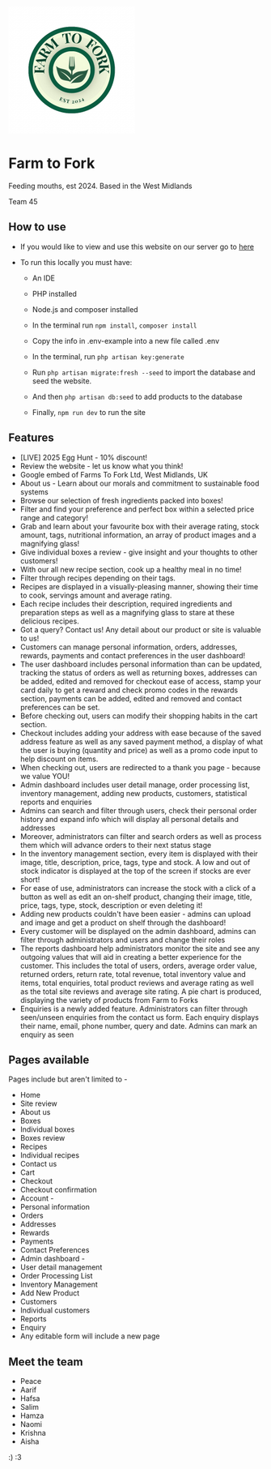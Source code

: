 <img src="public/images/Farmtofork.png" alt="Farm to Fork" width="250" height="250"/>

# Farm to Fork
<p>Feeding mouths, est 2024. Based in the West Midlands</p>
<p>Team 45</p>

## How to use
- If you would like to view and use this website on our server go to [here](http://cs2team45.cs2410-web01pvm.aston.ac.uk/)

- To run this locally you must have:
	- An IDE
	- PHP installed
	- Node.js and composer installed

	- In the terminal run `npm install`, `composer install`
	- Copy the info in .env-example into a new file called .env
	- In the terminal, run `php artisan key:generate`
	- Run `php artisan migrate:fresh --seed` to import the database and seed the website.
	- And then `php artisan db:seed` to add products to the database
	- Finally, `npm run dev` to run the site

## Features
- [LIVE] 2025 Egg Hunt - 10% discount!
- Review the website - let us know what you think!
- Google embed of Farms To Fork Ltd, West Midlands, UK
- About us - Learn about our morals and commitment to sustainable food systems
- Browse our selection of fresh ingredients packed into boxes!
- Filter and find your preference and perfect box within a selected price range and category!
- Grab and learn about your favourite box with their average rating, stock amount, tags, nutritional information, an array of product images and a magnifying glass!
- Give individual boxes a review - give insight and your thoughts to other customers!
- With our all new recipe section, cook up a healthy meal in no time!
- Filter through recipes depending on their tags.
- Recipes are displayed in a visually-pleasing manner, showing their time to cook, servings amount and average rating.
- Each recipe includes their description, required ingredients and preparation steps as well as a magnifying glass to stare at these delicious recipes.
- Got a query? Contact us! Any detail about our product or site is valuable to us!
- Customers can manage personal information, orders, addresses, rewards, payments and contact preferences in the user dashboard!
- The user dashboard includes personal information than can be updated, tracking the status of orders as well as returning boxes, addresses can be added, edited and removed for checkout ease of access, stamp your card daily to get a reward and check promo codes in the rewards section, payments can be added, edited and removed and contact preferences can be set.
- Before checking out, users can modify their shopping habits in the cart section.
- Checkout includes adding your address with ease because of the saved address feature as well as any saved payment method, a display of what the user is buying (quantity and price) as well as a promo code input to help discount on items.
- When checking out, users are redirected to a thank you page - because we value YOU!
- Admin dashboard includes user detail manage, order processing list, inventory management, adding new products, customers, statistical reports and enquiries
- Admins can search and filter through users, check their personal order history and expand info which will display all personal details and addresses
- Moreover, administrators can filter and search orders as well as process them which will advance orders to their next status stage
- In the inventory management section, every item is displayed with their image, title, description, price, tags, type and stock. A low and out of stock indicator is displayed at the top of the screen if stocks are ever short!
- For ease of use, administrators can increase the stock with a click of a button as well as edit an on-shelf product, changing their image, title, price, tags, type, stock, description or even deleting it!
- Adding new products couldn't have been easier - admins can upload and image and get a product on shelf through the dashboard!
- Every customer will be displayed on the admin dashboard, admins can filter through administrators and users and change their roles
- The reports dashboard help administrators monitor the site and see any outgoing values that will aid in creating a better experience for the customer. This includes the total of users, orders, average order value, returned orders, return rate, total revenue, total inventory value and items, total enquiries, total product reviews and average rating as well as the total site reviews and average site rating. A pie chart is produced, displaying the variety of products from Farm to Forks
- Enquiries is a newly added feature. Administrators can filter through seen/unseen enquiries from the contact us form. Each enquiry displays their name, email, phone number, query and date. Admins can mark an enquiry as seen

## Pages available
Pages include but aren't limited to -
- Home
- Site review
- About us
- Boxes
- Individual boxes
- Boxes review
- Recipes
- Individual recipes
- Contact us
- Cart
- Checkout
- Checkout confirmation
- Account -
- Personal information
- Orders
- Addresses
- Rewards
- Payments
- Contact Preferences
- Admin dashboard -
- User detail management
- Order Processing List
- Inventory Management
- Add New Product
- Customers
- Individual customers
- Reports
- Enquiry
- Any editable form will include a new page

## Meet the team
- Peace
- Aarif
- Hafsa
- Salim
- Hamza
- Naomi
- Krishna
- Aisha

:) :3
